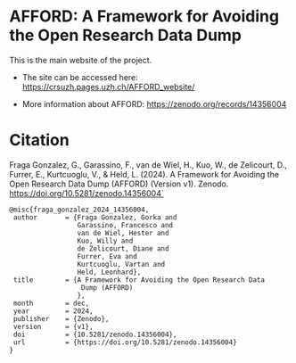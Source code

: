 # AFFORD: A Framework for Avoiding the Open Research Data Dump


This is the main website of the project. 

- The site can be accessed here: https://crsuzh.pages.uzh.ch/AFFORD_website/

- More information about AFFORD: https://zenodo.org/records/14356004


# Citation 
Fraga Gonzalez, G., Garassino, F., van de Wiel, H., Kuo, W., de Zelicourt, D., Furrer, E., Kurtcuoglu, V., & Held, L. (2024). A Framework for Avoiding the Open Research Data Dump (AFFORD) (Version v1). Zenodo. https://doi.org/10.5281/zenodo.14356004` 

 ```
@misc{fraga_gonzalez_2024_14356004,
  author       = {Fraga Gonzalez, Gorka and
                  Garassino, Francesco and
                  van de Wiel, Hester and
                  Kuo, Willy and
                  de Zelicourt, Diane and
                  Furrer, Eva and
                  Kurtcuoglu, Vartan and
                  Held, Leonhard},
  title        = {A Framework for Avoiding the Open Research Data
                   Dump (AFFORD)
                  },
  month        = dec,
  year         = 2024,
  publisher    = {Zenodo},
  version      = {v1},
  doi          = {10.5281/zenodo.14356004},
  url          = {https://doi.org/10.5281/zenodo.14356004}
}

```

